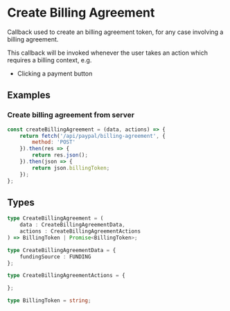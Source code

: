 # Create Billing Agreement

Callback used to create an billing agreement token, for any case involving a billing agreement.

This callback will be invoked whenever the user takes an action which requires a billing context, e.g.

- Clicking a payment button

## Examples

### Create billing agreement from server

```javascript
const createBillingAgreement = (data, actions) => {
    return fetch('/api/paypal/billing-agreement', {
        method: 'POST'
    }).then(res => {
        return res.json();
    }).then(json => {
        return json.billingToken;
    });
};
```

## Types

```typescript
type CreateBillingAgreement = (
    data : CreateBillingAgreementData,
    actions : CreateBillingAgreementActions
) => BillingToken | Promise<BillingToken>;

type CreateBillingAgreementData = {
    fundingSource : FUNDING
};

type CreateBillingAgreementActions = {

};

type BillingToken = string;
```
